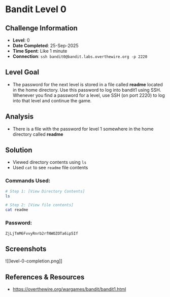 # Bandit Level 0

## Challenge Information
- **Level**: 0
- **Date Completed**: 25-Sep-2025
- **Time Spent**: Like 1 minute
- **Connection**: `ssh bandit0@bandit.labs.overthewire.org -p 2220`

## Level Goal
- The password for the next level is stored in a file called **readme** located in the home directory. Use this password to log into bandit1 using SSH. Whenever you find a password for a level, use SSH (on port 2220) to log into that level and continue the game.

## Analysis
- There is a file with the password for level 1 somewhere in the home directory called **readme**

## Solution
- Viewed directory contents using `ls`
- Used `cat` to see `readme` file contents

### Commands Used:
```bash
# Step 1: [View Directory Contents]
ls

# Step 2: [View file contents]  
cat readme
```
### Password: 
```
ZjLjTmM6FvvyRnrb2rfNWOZOTa6ip5If
```
## Screenshots
![[level-0-completion.png]]

## References & Resources
- https://overthewire.org/wargames/bandit/bandit1.html
